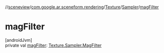 //[sceneview](../../../../index.md)/[com.google.ar.sceneform.rendering](../../index.md)/[Texture](../index.md)/[Sampler](index.md)/[magFilter](mag-filter.md)

# magFilter

[androidJvm]\
private val [magFilter](mag-filter.md): [Texture.Sampler.MagFilter](-mag-filter/index.md)
